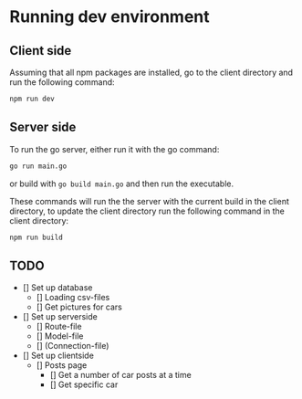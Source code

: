 # Running dev environment
## Client side
Assuming that all npm packages are installed, go to the client directory and run the following command:
```bash
npm run dev
```

## Server side
To run the go server, either run it with the go command:
```bash
go run main.go
``` 
or build with `go build main.go` and then run the executable.

These commands will run the the server with the current build in the client directory, to update the client directory run the following command in the client directory:
```bash
npm run build
```

## TODO
- [] Set up database 
    - [] Loading csv-files
    - [] Get pictures for cars
- [] Set up serverside
    - [] Route-file
    - [] Model-file
    - [] (Connection-file)
- [] Set up clientside
    - [] Posts page
        - [] Get a number of car posts at a time
        - [] Get specific car